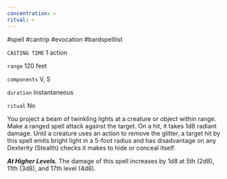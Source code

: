 ```yaml
---
concentration: 𐄂
ritual: 𐄂
---
```

#spell #cantrip #evocation #bardspelllist

`CASTING TIME`
1 action

`range`
120 feet

`components`
V, S

`duration`
Instantaneous

`ritual`
No

You project a beam of twinkling lights at a creature or object within range. Make a ranged spell attack against the target. On a hit, it takes 1d8 radiant damage. Until a creature uses an action to remove the glitter, a target hit by this spell emits bright light in a 5-foot radius and has disadvantage on any Dexterity (Stealth) checks it makes to hide or conceal itself.

_**At Higher Levels.**_ The damage of this spell increases by 1d8 at 5th (2d8), 11th (3d8), and 17th level (4d8).
